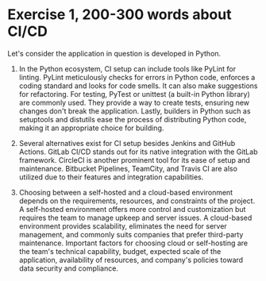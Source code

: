 # Exercise 1, 200-300 words about CI/CD

Let's consider the application in question is developed in Python. 

1. In the Python ecosystem, CI setup can include tools like PyLint for linting. PyLint meticulously checks for errors in Python code, enforces a coding standard and looks for code smells. It can also make suggestions for refactoring. For testing, PyTest or unittest (a built-in Python library) are commonly used. They provide a way to create tests, ensuring new changes don't break the application. Lastly, builders in Python such as setuptools and distutils ease the process of distributing Python code, making it an appropriate choice for building.

2. Several alternatives exist for CI setup besides Jenkins and GitHub Actions. GitLab CI/CD stands out for its native integration with the GitLab framework. CircleCI is another prominent tool for its ease of setup and maintenance. Bitbucket Pipelines, TeamCity, and Travis CI are also utilized due to their features and integration capabilities.

3. Choosing between a self-hosted and a cloud-based environment depends on the requirements, resources, and constraints of the project. A self-hosted environment offers more control and customization but requires the team to manage upkeep and server issues. A cloud-based environment provides scalability, eliminates the need for server management, and commonly suits companies that prefer third-party maintenance. Important factors for choosing cloud or self-hosting are the team's technical capability, budget, expected scale of the application, availability of resources, and company's policies toward data security and compliance.

